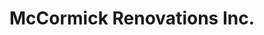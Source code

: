 ---
title: "McCormick Renovations Inc."
url: /trafford/mccormick-renovations-inc/
shop: supermarket
---